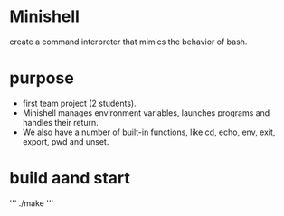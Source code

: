 
# Minishell
create a command interpreter that mimics the behavior of bash.

# purpose 
 - first team project (2 students).
 -  Minishell manages environment variables, launches programs and handles their return.
 -  We also have a number of built-in functions, like cd, echo, env, exit, export, pwd and unset.

# build aand start
''' ./make '''
